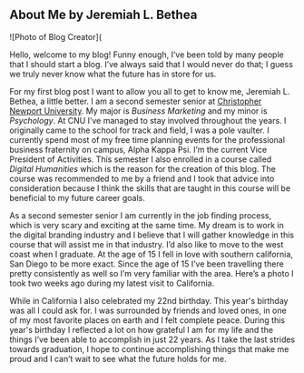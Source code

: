 ## About Me by Jeremiah L. Bethea 
![Photo of Blog Creator](

Hello, welcome to my blog! 
Funny enough, I’ve been told by many people that I should start a blog. I’ve always said that I would never do that; I guess we truly never know what the future has in store for us.

For my first blog post I want to allow you all to get to know me, Jeremiah L. Bethea, a little better. I am a second semester senior at [Christopher Newport University](https://cnu.edu/).
My major is _Business Marketing_ and my minor is _Psychology_. At CNU I’ve managed to stay involved throughout the years. I originally came to the school for track and field, I was a pole vaulter. I currently spend most of my free time planning events for the professional business fraternity on campus, Alpha Kappa Psi. I’m the current Vice President of Activities. This semester I also enrolled in a course called _Digital Humanities_ which is the reason for the creation of this blog. The course was recommended to me by a friend and I took that advice into consideration because I think the skills that are taught in this course will be beneficial to my future career goals. 

As a second semester senior I am currently in the job finding process, which is very scary and exciting at the same time. My dream is to work in the digital branding industry and I believe that I will gather knowledge in this course that will assist me in that industry. I’d also like to move to the west coast when I graduate. At the age of 15 I fell in love with southern california, San Diego to be more exact. Since the age of 15 I’ve been travelling there pretty consistently as well so I’m very familiar with the area. Here’s a photo I took two weeks ago during my latest visit to California.  

While in California I also celebrated my 22nd birthday. This year's birthday was all I could ask for. I was surrounded by friends and loved ones, in one of my most favorite places on earth and I felt complete peace. During this year's birthday I reflected a lot on how grateful I am for my life and the things I’ve been able to accomplish in just 22 years. As I take the last strides towards graduation, I hope to continue accomplishing things that make me proud and I can’t wait to see what the future holds for me. 
